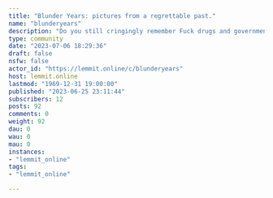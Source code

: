 ```yaml
---
title: "Blunder Years: pictures from a regrettable past." 
name: "blunderyears"
description: "Do you still cringingly remember Fuck drugs and government, the hardcore hit of your 15 year self? Have you just found your old myspace..."
type: community
date: "2023-07-06 18:29:36"
draft: false
nsfw: false
actor_id: "https://lemmit.online/c/blunderyears"
host: lemmit.online
lastmod: "1969-12-31 19:00:00"
published: "2023-06-25 23:11:44"
subscribers: 12
posts: 92
comments: 0
weight: 92
dau: 0
wau: 0
mau: 0
instances:
- "lemmit_online"
tags: 
- "lemmit_online"

---
```

